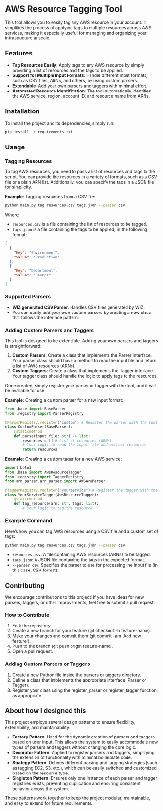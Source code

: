 # AWS Resource Tagging Tool

This tool allows you to easily tag any AWS resource in your account. It simplifies the process of applying tags to multiple resources across AWS services, making it especially useful for managing and organizing your infrastructure at scale.

## Features

- **Tag Resources Easily**: Apply tags to any AWS resource by simply providing a list of resources and the tags to be applied.
- **Support for Multiple Input Formats**: Handle different input formats, such as CSV files, ARNs, and others, by using custom parsers.
- **Extendable**: Add your own parsers and taggers with minimal effort.
- **Automated Resource Identification**: The tool automatically identifies the AWS service, region, account ID, and resource name from ARNs.

## Installation

To install the project and its dependencies, simply run:

```bash
pip install -r requirements.txt
```

## Usage

### Tagging Resources

To tag AWS resources, you need to pass a list of resources and tags to the script. You can provide the resources in a variety of formats, such as a CSV file or a plain ARN list. Additionally, you can specify the tags in a JSON file for simplicity.

**Example**: Tagging resources from a CSV file:

```bash
python main.py tag resources.csv tags.json --parser csv
```

Where:

- `resources.csv` is a file containing the list of resources to be tagged.
- `tags.json` is a file containing the tags to be applied, in the following format:

```json
[
  {
    "Key": "Environment",
    "Value": "Production"
  },
  {
    "Key": "Department",
    "Value": "DevOps"
  }
]
```

### Supported Parsers

- **WIZ generated CSV Parser**: Handles CSV files generated by WIZ.
- You can easily add your own custom parsers by creating a new class that follows the interface pattern.

### Adding Custom Parsers and Taggers

This tool is designed to be extensible. Adding your own parsers and taggers is straightforward:

1. **Custom Parsers**: Create a class that implements the Parser interface. Your parser class should have a method to read the input file and return a list of AWS resources (ARNs).
2. **Custom Taggers**: Create a class that implements the Tagger interface. Your tagger class should handle the logic to apply tags to the resources.

Once created, simply register your parser or tagger with the tool, and it will be available for use.

**Example**: Creating a custom parser for a new input format:

```python
from .base import BaseParser
from .registry import ParserRegistry

@ParserRegistry.register('custom') # Register the parser with the tool
class CustomParser(BaseParser):
    @staticmethod
    def parse(input_file: str) -> list:
        resources = [] # List of resources (ARNs)
        # Your logic to read the input file and extract resources
        return resources
```

**Example**: Creating a custom tager for a new AWS service:

```python
import boto3
from .base import AwsResourceTagger
from .registry import TaggerRegistry
from arn_parser.arn_parser import AWSArnParser

@TaggerRegistry.register("yourservice") # Register the tagger with the tool. This is the service name.
class YourServiceTagger(AwsResourceTagger):
    @staticmethod
    def tag_resource(arn: str, tags: list):
        # Your logic to tag the resource
```

### Example Command

Here’s how you can tag AWS resources using a CSV file and a custom set of tags:

```bash
python main.py tag resources.csv tags.json --parser csv
```

- `resources.csv`: A file containing AWS resources (ARNs) to be tagged.
- `tags.json`: A JSON file containing the tags in the expected format.
- `--parser csv`: Specifies the parser to use for processing the input file (in this case, CSV format).

## Contributing

We encourage contributions to this project! If you have ideas for new parsers, taggers, or other improvements, feel free to submit a pull request.

### How to Contribute

1. Fork the repository.
2. Create a new branch for your feature (git checkout -b feature-name).
3. Make your changes and commit them (git commit -am 'Add new feature').
4. Push to the branch (git push origin feature-name).
5. Open a pull request.

### Adding Custom Parsers or Taggers

1. Create a new Python file inside the parsers or taggers directory.
2. Define a class that implements the appropriate interface (Parser or Tagger).
3. Register your class using the register_parser or register_tagger function, as appropriate.

## About how I designed this

This project employs several design patterns to ensure flexibility, extensibility, and maintainability:

- **Factory Pattern**: Used for the dynamic creation of parsers and taggers based on user input. This allows the system to easily accommodate new types of parsers and taggers without changing the core logic.
- **Decorator Pattern**: Applied to register parsers and taggers, simplifying the extension of functionality with minimal boilerplate code.
- **Strategy Pattern**: Defines different parsing and tagging strategies (such as tagging EC2, S3, etc.), which can be easily switched and customized based on the resource type.
- **Singleton Pattern**: Ensures only one instance of each parser and tagger registries exists, preventing duplication and ensuring consistent behavior across the system.

These patterns work together to keep the project modular, maintainable, and easy to extend for future requirements.
